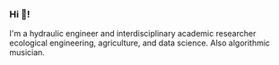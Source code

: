 ### Hi 👋!

I'm a hydraulic engineer and interdisciplinary academic researcher ecological engineering, agriculture, and data science. Also algorithmic musician.

